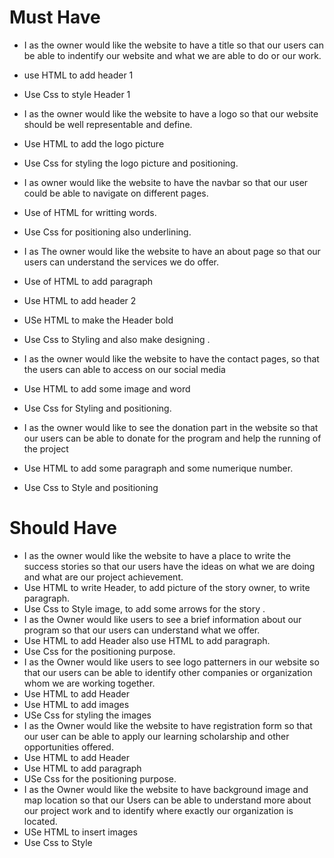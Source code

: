 # Must Have

- I as the owner would like the website to have a title so that our users can be
  able to indentify our website and what we are able to do or our work.
- use HTML to add header 1

- Use Css to style Header 1
- I as the owner would like the website to have a logo so that our website
  should be well representable and define.
- Use HTML to add the logo picture
- Use Css for styling the logo picture and positioning.
- I as owner would like the website to have the navbar so that our user could be
  able to navigate on different pages.
- Use of HTML for writting words.
- Use Css for positioning also underlining.
- I as The owner would like the website to have an about page so that our users
  can understand the services we do offer.
- Use of HTML to add paragraph
- Use HTML to add header 2
- USe HTML to make the Header bold
- Use Css to Styling and also make designing .
- I as the owner would like the website to have the contact pages, so that the
  users can able to access on our social media
- Use HTML to add some image and word
- Use Css for Styling and positioning.
- I as the owner would like to see the donation part in the website so that our
  users can be able to donate for the program and help the running of the
  project
- Use HTML to add some paragraph and some numerique number.
- Use Css to Style and positioning

# Should Have

- I as the owner would like the website to have a place to write the success
  stories so that our users have the ideas on what we are doing and what are our
  project achievement.
- Use HTML to write Header, to add picture of the story owner, to write
  paragraph.
- Use Css to Style image, to add some arrows for the story .
- I as the Owner would like users to see a brief information about our program
  so that our users can understand what we offer.
- Use HTML to add Header also use HTML to add paragraph.
- Use Css for the positioning purpose.
- I as the Owner would like users to see logo patterners in our website so that
  our users can be able to identify other companies or organization whom we are
  working together.
- Use HTML to add Header
- Use HTML to add images
- USe Css for styling the images
- I as the Owner would like the website to have registration form so that our
  user can be able to apply our learning scholarship and other opportunities
  offered.
- Use HTML to add Header
- Use HTML to add paragraph
- USe Css for the positioning purpose.
- I as the Owner would like the website to have background image and map
  location so that our Users can be able to understand more about our project
  work and to identify where exactly our organization is located.
- USe HTML to insert images
- Use Css to Style
